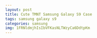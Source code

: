 ```yaml
---
layout: post
title: Cute TMNT Samsung Galaxy S9 Case
tags: samsung galaxy s9
categories: samsung
img: 1FRNldmjhIsIbVFKasNLTWzyCa6DdtpKm
---
```

